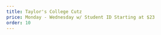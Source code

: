 ```yaml
---
title: Taylor's College Cutz
price: Monday - Wednesday w/ Student ID Starting at $23
order: 10
---
```



